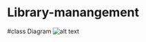 # Library-manangement

#class Diagram
![alt text](https://github.com/ajithMadhan11/Library-manangement-new/blob/main/LMS.drawio.pngs)


